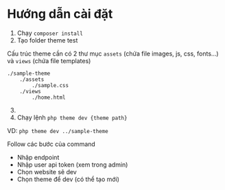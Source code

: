 # Hướng dẫn cài đặt

1. Chạy `composer install`
2. Tạo folder theme test

Cấu trúc theme cần có 2 thư mục `assets` (chứa file images, js, css, fonts...) và `views` (chứa file templates)

```
./sample-theme
    ./assets
        ./sample.css
    ./views
        ./home.html
```
3. 
4. Chạy lệnh `php theme dev {theme path}`

VD: `php theme dev ../sample-theme`

Follow các bước của command

- Nhập endpoint
- Nhập user api token (xem trong admin)
- Chọn website sẽ dev
- Chọn theme để dev (có thể tạo mới)
